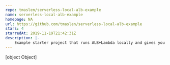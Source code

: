 ```yaml
---
repo: tmaslen/serverless-local-alb-example
name: serverless-local-alb-example
homepage: NA
url: https://github.com/tmaslen/serverless-local-alb-example
stars: 4
starredAt: 2019-11-19T21:42:31Z
description: |-
    Example starter project that runs ALB+Lambda locally and gives you a working serverless.yml file for deploying
---
```


[object Object]
